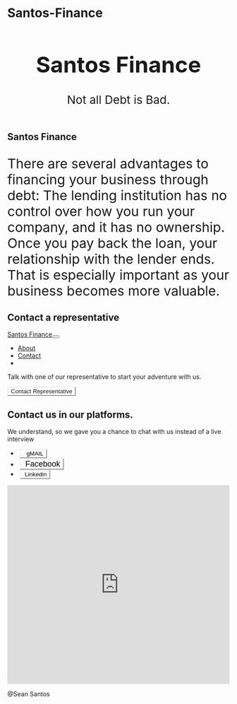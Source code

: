 # Santos-Finance
<!DOCTYPE html>
<html>

<head>
    <meta charset="utf-8">
    <meta name="viewport" content="width=device-width, initial-scale=1.0, shrink-to-fit=no">
    <title>Home - Brand</title>
    <link rel="stylesheet" href="assets/bootstrap/css/bootstrap.min.css">
    <link rel="stylesheet" href="https://fonts.googleapis.com/css?family=Lora:400,700,400italic,700italic">
    <link rel="stylesheet" href="https://fonts.googleapis.com/css?family=Cabin:700">
    <link rel="stylesheet" href="assets/fonts/font-awesome.min.css">
</head>

<body id="page-top" data-bs-spy="scroll" data-bs-target="#mainNav" data-bs-offset="77">
    <header class="masthead" style="background-image:url('assets/img/intro-bg.jpg');">
        <div class="intro-body" style="background: url(&quot;assets/img/pexels-mikhail-nilov-7735787.jpg&quot;);">
            <div class="container">
                <div class="row">
                    <div class="col-lg-8 mx-auto">
                        <h1 class="brand-heading" style="font-size: 50px;border-color: var(--bs-dark);color: var(--bs-gray-900);">Santos Finance</h1>
                        <p class="intro-text" style="color: var(--bs-body-color);font-size: 26px;">Not all Debt is Bad.</p><a class="btn btn-link btn-circle" role="button" href="#about"><i class="fa fa-angle-double-down animated"></i></a>
                    </div>
                </div>
            </div>
        </div>
    </header>
    <section class="text-center content-section" id="about">
        <div class="container">
            <div class="row">
                <div class="col-lg-8 mx-auto">
                    <h2>Santos Finance</h2>
                    <p style="font-size: 30px;">There are several advantages to financing your business through debt: The lending institution has no control over how you run your company, and it has no ownership. Once you pay back the loan, your relationship with the lender ends. That is especially important as your business becomes more valuable.</p>
                    <p></p>
                    <p></p>
                </div>
            </div>
        </div>
    </section>
    <section class="text-center download-section content-section" id="download" style="background: url(&quot;assets/img/pexels-mikhail-nilov-7735790.jpg&quot;);background-size: cover;">
        <div class="container">
            <div class="col-lg-8 mx-auto">
                <h1 style="color: var(--bs-body-color);">Contact a representative</h1>
                <nav class="navbar navbar-light navbar-expand-md fixed-top" id="mainNav">
                    <div class="container"><a class="navbar-brand" href="#">Santos Finance</a><button data-bs-toggle="collapse" class="navbar-toggler navbar-toggler-right" data-bs-target="#navbarResponsive" type="button" aria-controls="navbarResponsive" aria-expanded="false" aria-label="Toggle navigation" value="Menu"><i class="fa fa-bars"></i></button>
                        <div class="collapse navbar-collapse" id="navbarResponsive">
                            <ul class="navbar-nav ms-auto">
                                <li class="nav-item nav-link"><a class="nav-link active" href="#about">About</a></li>
                                <li class="nav-item nav-link"><a class="nav-link" href="#download">Contact</a></li>
                                <li class="nav-item nav-link"><a class="nav-link" href="#contact"></a></li>
                            </ul>
                        </div>
                    </div>
                </nav>
                <p style="color: var(--bs-body-color);">Talk with one of our representative to start your adventure with us.</p><button class="btn btn-primary btn-lg btn-default" type="button" style="background: var(--bs-gray-600);color: var(--bs-gray-800);border-color: var(--bs-gray);">Contact Representative</button>
            </div>
        </div>
    </section>
    <section class="text-center content-section" id="contact">
        <div class="container">
            <div class="row">
                <div class="col-lg-8 mx-auto">
                    <h2>Contact us in our platforms.</h2>
                    <p>We understand, so we gave you a chance to chat with us instead of a live interview&nbsp;</p>
                    <ul class="list-inline banner-social-buttons">
                        <li class="list-inline-item">&nbsp;<button class="btn btn-primary btn-lg btn-default" type="button" style="background: var(--bs-gray-700);border-color: var(--bs-gray-700);"><i class="fa fa-google fa-fw" style="color: var(--bs-gray-500);"></i><span class="network-name" style="color: var(--bs-gray-500);">&nbsp; gMAIL</span></button></li>
                        <li class="list-inline-item">&nbsp;<button class="btn btn-primary btn-lg btn-default" type="button" style="background: var(--bs-gray-700);border-color: var(--bs-gray-600);"><i class="fa fa-facebook fa-fw" style="color: var(--bs-gray-500);"></i><span class="network-name" style="line-height: 20px;font-size: 18px;border-color: var(--bs-gray-600);color: var(--bs-gray-500);">&nbsp;Facebook</span></button></li>
                        <li class="list-inline-item">&nbsp;<button class="btn btn-primary btn-lg btn-default" type="button" style="background: var(--bs-gray-700);border-color: var(--bs-gray-600);"><i class="fa fa-linkedin-square fa-fw" style="color: var(--bs-gray-500);border-color: var(--bs-gray-700);"></i><span class="network-name" style="color: var(--bs-gray-500);">&nbsp;Linkedin</span></button></li>
                    </ul>
                </div>
            </div>
        </div>
    </section>
    <div class="map-clean"><iframe allowfullscreen="" frameborder="0" src="https://www.google.com/maps/embed/v1/place?key=AIzaSyDQTz1ldzho8FjUElyn3rKq5m1NeENJgZk&amp;q=Philippines%2C+Marikina&amp;zoom=15" width="100%" height="450"></iframe></div>
    <footer>
        <div class="container text-center">
            <p>@Sean Santos</p>
        </div>
    </footer>
    <script src="assets/bootstrap/js/bootstrap.min.js"></script>
    <script src="assets/js/grayscale.js"></script>
</body>

</html>
